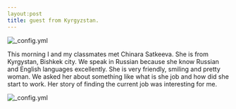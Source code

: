 ```yaml
---
layout:post
title: guest from Kyrgyzstan.
---
```

![_config.yml](http://photos1.meetupstatic.com/photos/member/a/f/0/c/highres_117104812.jpeg)

This morning I and my classmates met Chinara Satkeeva. She is from Kyrgystan, Bishkek city. We speak in Russian because she know Russian and 
English languages excellently. She is very friendly, smiling and pretty woman. We asked her about something like what is she job and how 
did she start to work. Her story of finding the current job was interesting for me.

![_config.yml](http://www.business.umt.edu/orgs/made/images/SoBA-UM-logo.png)

